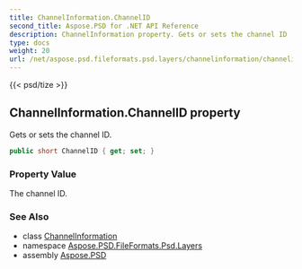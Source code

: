 ```yaml
---
title: ChannelInformation.ChannelID
second_title: Aspose.PSD for .NET API Reference
description: ChannelInformation property. Gets or sets the channel ID
type: docs
weight: 20
url: /net/aspose.psd.fileformats.psd.layers/channelinformation/channelid/
---
```

{{< psd/tize >}}
## ChannelInformation.ChannelID property

Gets or sets the channel ID.

```csharp
public short ChannelID { get; set; }
```

### Property Value

The channel ID.

### See Also

* class [ChannelInformation](../)
* namespace [Aspose.PSD.FileFormats.Psd.Layers](../../channelinformation/)
* assembly [Aspose.PSD](../../../)


